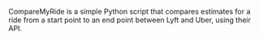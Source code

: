 CompareMyRide is a simple Python script that compares estimates for a ride from a start point to an end point between Lyft and Uber, using their API.

